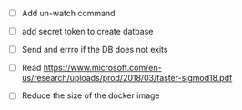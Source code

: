 - [ ] Add un-watch command 
- [ ] add secret token to create datbase 
- [ ]  Send and errro if the DB does not exits
- [ ] Read https://www.microsoft.com/en-us/research/uploads/prod/2018/03/faster-sigmod18.pdf
- [ ] Reduce the size of the docker image

